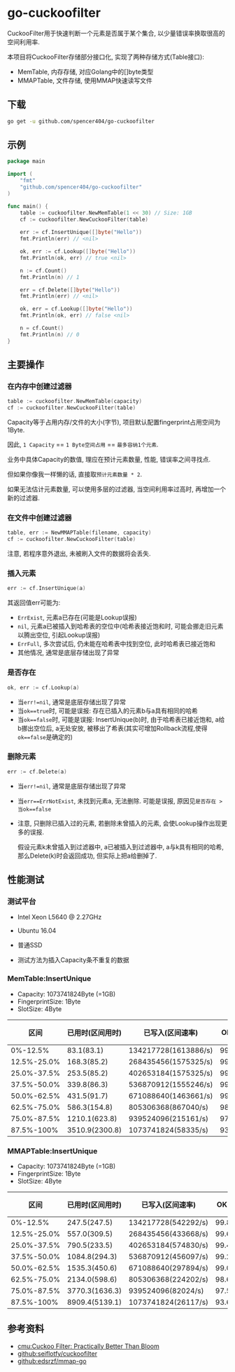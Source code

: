 # go-cuckoofilter
CuckooFilter用于快速判断一个元素是否属于某个集合, 以少量错误率换取很高的空间利用率.

本项目将CuckooFilter存储部分接口化, 实现了两种存储方式(Table接口):

+ MemTable, 内存存储, 对应Golang中的[]byte类型
+ MMAPTable, 文件存储, 使用MMAP快速读写文件



## 下载

```bash
go get -u github.com/spencer404/go-cuckoofilter
```



## 示例

```go
package main

import (
	"fmt"
	"github.com/spencer404/go-cuckoofilter"
)

func main() {
	table := cuckoofilter.NewMemTable(1 << 30) // Size: 1GB
	cf := cuckoofilter.NewCuckooFilter(table)
	
	err := cf.InsertUnique([]byte("Hello"))
	fmt.Println(err) // <nil>

	ok, err := cf.Lookup([]byte("Hello"))
	fmt.Println(ok, err) // true <nil>

	n := cf.Count()
	fmt.Println(n) // 1

	err = cf.Delete([]byte("Hello"))
	fmt.Println(err) // <nil>

	ok, err = cf.Lookup([]byte("Hello"))
	fmt.Println(ok, err) // false <nil>

	n = cf.Count()
	fmt.Println(n) // 0
}
```



## 主要操作

### 在内存中创建过滤器

```go
table := cuckoofilter.NewMemTable(capacity)
cf := cuckoofilter.NewCuckooFilter(table)
```

Capacity等于占用内存/文件的大小(字节), 项目默认配置fingerprint占用空间为1Byte. 

因此, `1 Capacity` == `1 Byte空间占用` == `最多容纳1个元素`.

业务中具体Capacity的数值, 理应在预计元素数量, 性能, 错误率之间寻找点.

但如果你像我一样懒的话, 直接取`预计元素数量 * 2`.

如果无法估计元素数量, 可以使用多层的过滤器, 当空间利用率过高时, 再增加一个新的过滤器.



### 在文件中创建过滤器

```go
table, err := NewMMAPTable(filename, capacity)
cf := cuckoofilter.NewCuckooFilter(table)
```

注意, 若程序意外退出, 未被刷入文件的数据将会丢失.

### 插入元素

```go
err := cf.InsertUnique(a)
```

其返回值err可能为:

+ `ErrExist`, 元素a已存在(可能是Lookup误报)
+ `nil`, 元素a已被插入到哈希表的空位中(哈希表接近饱和时, 可能会挪走旧元素以腾出空位, 引起Lookup误报)
+ `ErrFull`, 多次尝试后, 仍未能在哈希表中找到空位, 此时哈希表已接近饱和
+ 其他情况, 通常是底层存储出现了异常

### 是否存在

```go
ok, err := cf.Lookup(a)
```

+ 当`err!=nil`, 通常是底层存储出现了异常
+ 当`ok==true`时, 可能是误报: 存在已插入的元素b与a具有相同的哈希
+ 当`ok==false`时, 可能是误报: InsertUnique(b)时, 由于哈希表已接近饱和, a给b挪出空位后, a无处安放, 被移出了希表(其实可增加Rollback流程,使得`ok==false`是确定的)

### 删除元素

```go
err := cf.Delete(a)
```

+ 当`err!=nil`, 通常是底层存储出现了异常

+ 当`err==ErrNotExist`, 未找到元素a, 无法删除. 可能是误报, 原因见`是否存在 > 当ok==false` 

+ 注意, 只删除已插入过的元素, 若删除未曾插入的元素, 会使Lookup操作出现更多的误报.

  假设元素k未曾插入到过滤器中,  a已被插入到过滤器中, a与k具有相同的哈希, 那么Delete(k)时会返回成功, 但实际上把a给删掉了.



## 性能测试

### 测试平台

+ Intel Xeon L5640 @ 2.27GHz
+ Ubuntu 16.04
+ 普通SSD

+ 测试方法为插入Capacity条不重复的数据

### MemTable:InsertUnique

+ Capacity: 1073741824Byte (=1GB)
+ FingerprintSize: 1Byte
+ SlotSize: 4Byte

| 区间        | 已用时(区间用时) | 已写入(区间速率)     | OK(nil) | ErrExist | ErrFull | 空间利用率 |
| ----------- | ---------------- | -------------------- | ------- | -------- | ------- | ---------- |
| 0%-12.5%    | 83.1(83.1)       | 134217728(1613886/s) | 99.80%  | 0.20%    | 0.00%   | 12.48%     |
| 12.5%-25.0% | 168.3(85.2)      | 268435456(1575325/s) | 99.61%  | 0.39%    | 0.00%   | 24.90%     |
| 25.0%-37.5% | 253.5(85.2)      | 402653184(1575325/s) | 99.41%  | 0.59%    | 0.00%   | 37.28%     |
| 37.5%-50.0% | 339.8(86.3)      | 536870912(1555246/s) | 99.22%  | 0.78%    | 0.00%   | 49.61%     |
| 50.0%-62.5% | 431.5(91.7)      | 671088640(1463661/s) | 99.02%  | 0.97%    | 0.01%   | 61.89%     |
| 62.5%-75.0% | 586.3(154.8)     | 805306368(867040/s)  | 98.69%  | 1.17%    | 0.14%   | 74.02%     |
| 75.0%-87.5% | 1210.1(623.8)    | 939524096(215161/s)  | 97.51%  | 1.36%    | 1.13%   | 85.32%     |
| 87.5%-100%  | 3510.9(2300.8)   | 1073741824(58335/s)  | 93.69%  | 1.54%    | 4.77%   | 93.69%     |

### MMAPTable:InsertUnique

+ Capacity: 1073741824Byte (=1GB)
+ FingerprintSize: 1Byte
+ SlotSize: 4Byte

| 区间        | 已用时(区间用时) | 已写入(区间速率)    | OK(nil) | ErrExist | ErrFull | 空间利用率 |
| ----------- | ---------------- | ------------------- | ------- | -------- | ------- | ---------- |
| 0%-12.5%    | 247.5(247.5)     | 134217728(542292/s) | 99.80%  | 0.20%    | 0.00%   | 12.48%     |
| 12.5%-25.0% | 557.0(309.5)     | 268435456(433668/s) | 99.61%  | 0.39%    | 0.00%   | 24.90%     |
| 25.0%-37.5% | 790.5(233.5)     | 402653184(574830/s) | 99.41%  | 0.59%    | 0.00%   | 37.28%     |
| 37.5%-50.0% | 1084.8(294.3)    | 536870912(456097/s) | 99.22%  | 0.78%    | 0.00%   | 49.61%     |
| 50.0%-62.5% | 1535.3(450.6)    | 671088640(297894/s) | 99.02%  | 0.97%    | 0.01%   | 61.89%     |
| 62.5%-75.0% | 2134.0(598.6)    | 805306368(224202/s) | 98.69%  | 1.17%    | 0.14%   | 74.02%     |
| 75.0%-87.5% | 3770.3(1636.3)   | 939524096(82024/s)  | 97.51%  | 1.36%    | 1.13%   | 85.32%     |
| 87.5%-100%  | 8909.4(5139.1)   | 1073741824(26117/s) | 93.69%  | 1.54%    | 4.77%   | 93.69%     |



## 参考资料

+ [cmu:Cuckoo Filter: Practically Better Than Bloom](https://www.cs.cmu.edu/~binfan/papers/conext14_cuckoofilter.pdf)
+ [github:seiflotfy/cuckoofilter](https://github.com/seiflotfy/cuckoofilter)
+ [github:edsrzf/mmap-go](https://github.com/edsrzf/mmap-go)